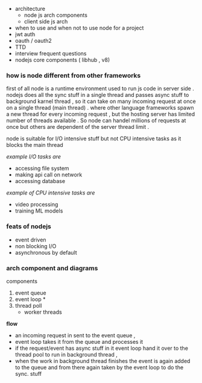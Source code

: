 
- architecture
    - node js arch components  
    - client side js arch 
- when to use and when not to use node for a project 
- jwt auth
- oauth / oauth2  
- TTD 
- interview frequent questions 
- nodejs core components ( libhub , v8)
### how is node different from other frameworks 
first of all node is a runtime environment used to run js code in server side . 
nodejs does all the sync stuff in a single thread and passes async stuff to background karnel thread , so it can take on many incoming request at once on a single thread (main thread) . 
where other language frameworks spawn a new thread for every incoming request , but the hosting server has limited number of threads available . 
So node can handel millions of requests at once but others are dependent of the server thread limit . 

node is suitable for I/O intensive stuff but not CPU intensive tasks as it blocks the main thread 

_example I/O tasks are_

- accessing file system 
- making api call on network 
- accessing database 

_example of CPU intensive tasks are_

- video processing 
- training ML models 
### feats of nodejs
- event driven 
- non blocking I/O
- asynchronous by default   
### arch component and diagrams 

components 
1. event queue 
2. event loop * 
3. thread poll 
    - worker threads 

__flow__ 

- an incoming request in sent to the event queue , 
- event loop takes it from the queue and processes it 
- if the request/event has async stuff in it event loop hand it over to the thread pool to run in background thread ,
- when the work in background thread finishes the event is again added to the queue and from there again taken by the event loop to do the sync. stuff 